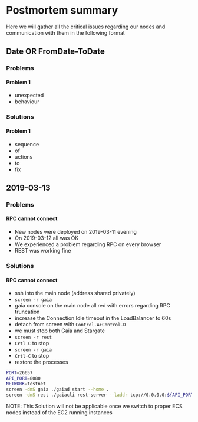 # Postmortem summary

Here we will gather all the critical issues regarding our nodes and communication with them in the following format

## Date OR FromDate-ToDate

### Problems

#### Problem 1
- unexpected
- behaviour

### Solutions
#### Problem 1
- sequence
- of 
- actions
- to
- fix

## 2019-03-13
### Problems
#### RPC cannot connect
- New nodes were deployed on 2019-03-11 evening
- On 2019-03-12 all was OK
- We experienced a problem regarding RPC on every browser
- REST was working fine
### Solutions
#### RPC cannot connect
- ssh into the main node (address shared privately)
- `screen -r gaia`
- gaia console on the main node all red with errors regarding RPC truncation
- increase the Connection Idle timeout in the LoadBalancer to 60s
- detach from screen with `Control-A+Control-D`
- we must stop both Gaia and Stargate
- `screen -r rest`
- `Crtl-C` to stop
- `screen -r gaia`
- `Crtl-C` to stop
- restore the processes
```bash
PORT=26657
API_PORT=8080
NETWORK=testnet
screen -dmS gaia ./gaiad start --home .
screen -dmS rest ./gaiacli rest-server --laddr tcp://0.0.0.0:${API_PORT} --home . --node http://localhost:${PORT} --chain-id ${NETWORK} --trust-node true
```

NOTE: This Solution will not be applicable once we switch to proper ECS nodes instead of the EC2 running instances
